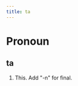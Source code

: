 ```yaml
---
title: ta
---
```


Pronoun
================================

ta
----------------

1. This. Add "-n" for final.
